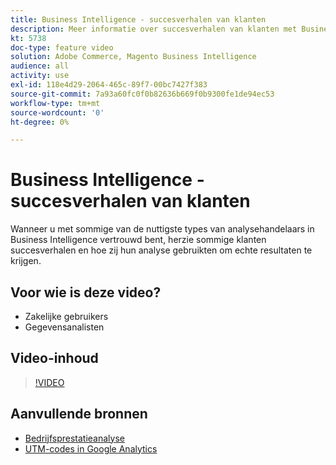 ```yaml
---
title: Business Intelligence - succesverhalen van klanten
description: Meer informatie over succesverhalen van klanten met Business Intelligence.
kt: 5738
doc-type: feature video
solution: Adobe Commerce, Magento Business Intelligence
audience: all
activity: use
exl-id: 118e4d29-2064-465c-89f7-00bc7427f383
source-git-commit: 7a93a60fc0f0b82636b669f0b9300fe1de94ec53
workflow-type: tm+mt
source-wordcount: '0'
ht-degree: 0%

---
```


# Business Intelligence - succesverhalen van klanten

Wanneer u met sommige van de nuttigste types van analysehandelaars in Business Intelligence vertrouwd bent, herzie sommige klanten succesverhalen en hoe zij hun analyse gebruikten om echte resultaten te krijgen.

## Voor wie is deze video?

- Zakelijke gebruikers
- Gegevensanalisten

## Video-inhoud

>[!VIDEO](https://video.tv.adobe.com/v/35992?quality=12&learn=on)

## Aanvullende bronnen

- [Bedrijfsprestatieanalyse](https://docs.magento.com/mbi/data-analyst/analysis/bus-perf-analysis.html)
- [UTM-codes in Google Analytics](https://docs.magento.com/mbi/best-practices/utm-tagging-google.html)
